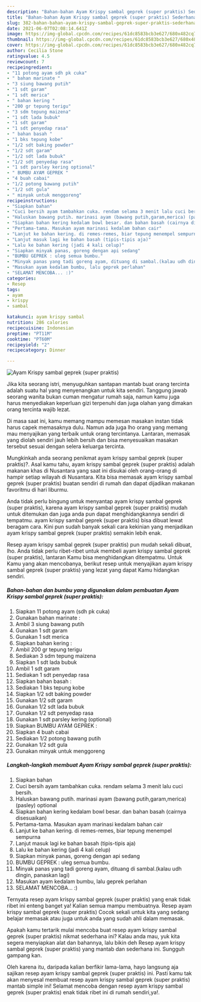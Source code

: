 ```yaml
---
description: "Bahan-bahan Ayam Krispy sambal geprek (super praktis) Sederhana dan Mudah Dibuat"
title: "Bahan-bahan Ayam Krispy sambal geprek (super praktis) Sederhana dan Mudah Dibuat"
slug: 382-bahan-bahan-ayam-krispy-sambal-geprek-super-praktis-sederhana-dan-mudah-dibuat
date: 2021-06-07T02:08:14.641Z
image: https://img-global.cpcdn.com/recipes/61dc8583bcb3e627/680x482cq70/ayam-krispy-sambal-geprek-super-praktis-foto-resep-utama.jpg
thumbnail: https://img-global.cpcdn.com/recipes/61dc8583bcb3e627/680x482cq70/ayam-krispy-sambal-geprek-super-praktis-foto-resep-utama.jpg
cover: https://img-global.cpcdn.com/recipes/61dc8583bcb3e627/680x482cq70/ayam-krispy-sambal-geprek-super-praktis-foto-resep-utama.jpg
author: Cecilia Stone
ratingvalue: 4.5
reviewcount: 7
recipeingredient:
- "11 potong ayam sdh pk cuka"
- " bahan marinate "
- "3 siung bawang putih"
- "1 sdt garam"
- "1 sdt merica"
- " bahan kering "
- "200 gr tepung terigu"
- "3 sdm tepung maizena"
- "1 sdt lada bubuk"
- "1 sdt garam"
- "1 sdt penyedap rasa"
- " bahan basah "
- "1 bks tepung kobe"
- "1/2 sdt baking powder"
- "1/2 sdt garam"
- "1/2 sdt lada bubuk"
- "1/2 sdt penyedap rasa"
- "1 sdt parsley kering optional"
- " BUMBU AYAM GEPREK "
- "4 buah cabai"
- "1/2 potong bawang putih"
- "1/2 sdt gula"
- " minyak untuk menggoreng"
recipeinstructions:
- "Siapkan bahan"
- "Cuci bersih ayam tambahkan cuka. rendam selama 3 menit lalu cuci bersih."
- "Haluskan bawang putih. marinasi ayam (bawang putih,garam,merica) (pasley) optional"
- "Siapkan bahan kering kedalam bowl besar. dan bahan basah (cairnya disesuaikan)"
- "Pertama-tama. Masukan ayam marinasi kedalam bahan cair"
- "Lanjut ke bahan kering. di remes-remes, biar tepung menempel sempurna"
- "Lanjut masuk lagi ke bahan basah (tipis-tipis aja)"
- "Lalu ke bahan kering (jadi 4 kali celup)"
- "Siapkan minyak panas, goreng dengan api sedang"
- "BUMBU GEPREK : uleg semua bumbu."
- "Minyak panas yang tadi goreng ayam, dituang di sambal.(kalau udh dingin, panaskan lagi)"
- "Masukan ayam kedalam bumbu, lalu geprek perlahan"
- "SELAMAT MENCOBA... :)"
categories:
- Resep
tags:
- ayam
- krispy
- sambal

katakunci: ayam krispy sambal 
nutrition: 286 calories
recipecuisine: Indonesian
preptime: "PT11M"
cooktime: "PT60M"
recipeyield: "2"
recipecategory: Dinner

---
```



![Ayam Krispy sambal geprek (super praktis)](https://img-global.cpcdn.com/recipes/61dc8583bcb3e627/680x482cq70/ayam-krispy-sambal-geprek-super-praktis-foto-resep-utama.jpg)

Jika kita seorang istri, menyuguhkan santapan mantab buat orang tercinta adalah suatu hal yang menyenangkan untuk kita sendiri. Tanggung jawab seorang  wanita bukan cuman mengatur rumah saja, namun kamu juga harus menyediakan keperluan gizi terpenuhi dan juga olahan yang dimakan orang tercinta wajib lezat.

Di masa  saat ini, kamu memang mampu memesan masakan instan tidak harus capek memasaknya dulu. Namun ada juga lho orang yang memang mau menyajikan yang terbaik untuk orang tercintanya. Lantaran, memasak yang diolah sendiri jauh lebih bersih dan bisa menyesuaikan masakan tersebut sesuai dengan selera keluarga tercinta. 



Mungkinkah anda seorang penikmat ayam krispy sambal geprek (super praktis)?. Asal kamu tahu, ayam krispy sambal geprek (super praktis) adalah makanan khas di Nusantara yang saat ini disukai oleh orang-orang di hampir setiap wilayah di Nusantara. Kita bisa memasak ayam krispy sambal geprek (super praktis) buatan sendiri di rumah dan dapat dijadikan makanan favoritmu di hari liburmu.

Anda tidak perlu bingung untuk menyantap ayam krispy sambal geprek (super praktis), karena ayam krispy sambal geprek (super praktis) mudah untuk ditemukan dan juga anda pun dapat menghidangkannya sendiri di tempatmu. ayam krispy sambal geprek (super praktis) bisa dibuat lewat beragam cara. Kini pun sudah banyak sekali cara kekinian yang menjadikan ayam krispy sambal geprek (super praktis) semakin lebih enak.

Resep ayam krispy sambal geprek (super praktis) pun mudah sekali dibuat, lho. Anda tidak perlu ribet-ribet untuk membeli ayam krispy sambal geprek (super praktis), lantaran Kamu bisa menghidangkan ditempatmu. Untuk Kamu yang akan mencobanya, berikut resep untuk menyajikan ayam krispy sambal geprek (super praktis) yang lezat yang dapat Kamu hidangkan sendiri.

<!--inarticleads1-->

##### Bahan-bahan dan bumbu yang digunakan dalam pembuatan Ayam Krispy sambal geprek (super praktis):

1. Siapkan 11 potong ayam (sdh pk cuka)
1. Gunakan  bahan marinate :
1. Ambil 3 siung bawang putih
1. Gunakan 1 sdt garam
1. Gunakan 1 sdt merica
1. Siapkan  bahan kering :
1. Ambil 200 gr tepung terigu
1. Sediakan 3 sdm tepung maizena
1. Siapkan 1 sdt lada bubuk
1. Ambil 1 sdt garam
1. Sediakan 1 sdt penyedap rasa
1. Siapkan  bahan basah :
1. Sediakan 1 bks tepung kobe
1. Siapkan 1/2 sdt baking powder
1. Gunakan 1/2 sdt garam
1. Gunakan 1/2 sdt lada bubuk
1. Gunakan 1/2 sdt penyedap rasa
1. Gunakan 1 sdt parsley kering (optional)
1. Siapkan  BUMBU AYAM GEPREK :
1. Siapkan 4 buah cabai
1. Sediakan 1/2 potong bawang putih
1. Gunakan 1/2 sdt gula
1. Gunakan  minyak untuk menggoreng




<!--inarticleads2-->

##### Langkah-langkah membuat Ayam Krispy sambal geprek (super praktis):

1. Siapkan bahan
1. Cuci bersih ayam tambahkan cuka. rendam selama 3 menit lalu cuci bersih.
1. Haluskan bawang putih. marinasi ayam (bawang putih,garam,merica) (pasley) optional
1. Siapkan bahan kering kedalam bowl besar. dan bahan basah (cairnya disesuaikan)
1. Pertama-tama. Masukan ayam marinasi kedalam bahan cair
1. Lanjut ke bahan kering. di remes-remes, biar tepung menempel sempurna
1. Lanjut masuk lagi ke bahan basah (tipis-tipis aja)
1. Lalu ke bahan kering (jadi 4 kali celup)
1. Siapkan minyak panas, goreng dengan api sedang
1. BUMBU GEPREK : uleg semua bumbu.
1. Minyak panas yang tadi goreng ayam, dituang di sambal.(kalau udh dingin, panaskan lagi)
1. Masukan ayam kedalam bumbu, lalu geprek perlahan
1. SELAMAT MENCOBA... :)




Ternyata resep ayam krispy sambal geprek (super praktis) yang enak tidak ribet ini enteng banget ya! Kalian semua mampu membuatnya. Resep ayam krispy sambal geprek (super praktis) Cocok sekali untuk kita yang sedang belajar memasak atau juga untuk anda yang sudah ahli dalam memasak.

Apakah kamu tertarik mulai mencoba buat resep ayam krispy sambal geprek (super praktis) nikmat sederhana ini? Kalau anda mau, yuk kita segera menyiapkan alat dan bahannya, lalu bikin deh Resep ayam krispy sambal geprek (super praktis) yang mantab dan sederhana ini. Sungguh gampang kan. 

Oleh karena itu, daripada kalian berfikir lama-lama, hayo langsung aja sajikan resep ayam krispy sambal geprek (super praktis) ini. Pasti kamu tak akan menyesal membuat resep ayam krispy sambal geprek (super praktis) mantab simple ini! Selamat mencoba dengan resep ayam krispy sambal geprek (super praktis) enak tidak ribet ini di rumah sendiri,ya!.


